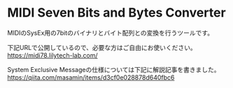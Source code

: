 # MIDI Seven Bits and Bytes Converter
MIDIのSysEx用の7bitのバイナリとバイト配列との変換を行うツールです。

下記URLで公開しているので、必要な方はご自由にお使いください。  
https://midi78.lilytech-lab.com/

System Exclusive Messageの仕様については下記に解説記事を書きました。  
https://qiita.com/masamin/items/d3cf0e028878d640fbc6
